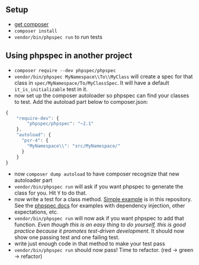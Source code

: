 ## Setup
* [get composer](https://getcomposer.org/)
* `composer install`
* `vendor/bin/phpspec run` to run tests

## Using phpspec in another project
* `composer require --dev phpspec/phpspec`
* `vendor/bin/phpspec MyNamespace\\To\\MyClass` will create a spec for that
  class in `spec/MyNamespace/To/MyClassSpec`. It will have a default
  `it_is_initializable` test in it.
* now set up the composer autoloader so phpspec can find your classes to test.
  Add the autoload part below to composer.json:

```javascript
{
    "require-dev": {
        "phpspec/phpspec": "~2.1"
    },
    "autoload": {
      "psr-4": {
        "MyNamespace\\": "src/MyNamespace/"
      }
    }
}
```

* now `composer dump autoload` to have composer recognize that new autoloader
  part
* `vendor/bin/phpspec run` will ask if you want phpspec to generate the class
  for you. Hit <kbd>Y</kbd> to do that.
* now write a test for a class method. [Simple
  example](https://github.com/mikedfunk/phpspec-example/blob/master/spec/MikeFunk/PhpSpec/MathSpec.php)
  is in this repository. See the [phpspec
  docs](http://www.phpspec.net/docs/introduction.html) for examples with
  dependency injection, other expectations, etc.
* `vendor/bin/phpspec run` will now ask if you want phpspec to add that
  function. _Even though this is an easy thing to do yourself, this is good
  practice because it promotes test-driven development._ It should now show one
  passing test and one failing test.
* write just enough code in that method to make your test pass
* `vendor/bin/phpspec run` should now pass! Time to refactor. (red -> green ->
  refactor)
